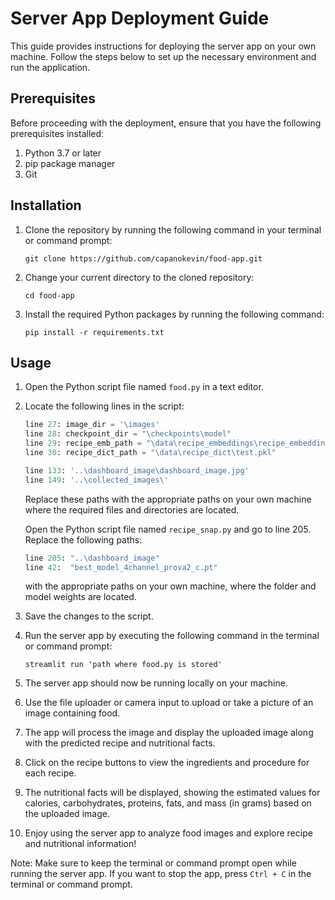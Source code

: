 # Server App Deployment Guide

This guide provides instructions for deploying the server app on your own machine. Follow the steps below to set up the necessary environment and run the application.

## Prerequisites

Before proceeding with the deployment, ensure that you have the following prerequisites installed:

1. Python 3.7 or later
2. pip package manager
3. Git

## Installation

1. Clone the repository by running the following command in your terminal or command prompt:
   ```
   git clone https://github.com/capanokevin/food-app.git
   ```

2. Change your current directory to the cloned repository:
   ```
   cd food-app
   ```

3. Install the required Python packages by running the following command:
   ```
   pip install -r requirements.txt
   ```

## Usage

1. Open the Python script file named `food.py` in a text editor.

2. Locate the following lines in the script:

   ```python
   line 27: image_dir = '\images'
   line 28: checkpoint_dir = "\checkpoints\model"
   line 29: recipe_emb_path = "\data\recipe_embeddings\recipe_embeddings_feats_test.pkl" 
   line 30: recipe_dict_path = "\data\recipe_dict\test.pkl"
   
   line 133: '..\dashboard_image\dashboard_image.jpg'
   line 149: '..\collected_images\'
   ```

   Replace these paths with the appropriate paths on your own machine where the required files and directories are located.
   
   Open the Python script file named `recipe_snap.py` and go to line 205. Replace the following paths:
   ```python
   line 205: "..\dashboard_image"
   line 42:  "best_model_4channel_prova2_c.pt"
   ```
   with the appropriate paths on your own machine, where the folder and model weights are located.

3. Save the changes to the script.

4. Run the server app by executing the following command in the terminal or command prompt:
   ```
   streamlit run 'path where food.py is stored'
   ```

5. The server app should now be running locally on your machine.

6. Use the file uploader or camera input to upload or take a picture of an image containing food.

7. The app will process the image and display the uploaded image along with the predicted recipe and nutritional facts.

8. Click on the recipe buttons to view the ingredients and procedure for each recipe.

9. The nutritional facts will be displayed, showing the estimated values for calories, carbohydrates, proteins, fats, and mass (in grams) based on the uploaded image.

10. Enjoy using the server app to analyze food images and explore recipe and nutritional information!

Note: Make sure to keep the terminal or command prompt open while running the server app. If you want to stop the app, press `Ctrl + C` in the terminal or command prompt.
